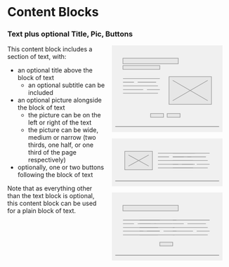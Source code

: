 
<style>
svg {
    fill: rgba(200,200,200, 0.25);
    stroke: #999;
    stroke-width: 0.3;
}
#sourcesvg {
    display: none;
}
#diag-bg {
    fill: rgba(255,255,255, 1);
    stroke: none;
}
svg.diag {
    /*transform: rotate(-3deg);*/
    float: right;
    clear: right;
    width: 18em;
    /*width: 240px;*/
    margin: 0 1em 1em; 
}
svg use.highlight {
    fill: #ff9;
    fill: rgba(255,255,153, 0.9);
    stroke: #333;
    stroke-width: 0.6;
}
</style>

<svg id="diags" version="1.1" xmlns="http://www.w3.org/2000/svg" xmlns:xlink="http://www.w3.org/1999/xlink">
    <defs>
        <symbol id="block-bg">
            <rect x="0" y="0" width="60" height="50" stroke="none" />
        </symbol>
        <symbol id="block-heading">
            <rect x="6" y="7" width="30" height="3" />
        </symbol>
        <symbol id="block-heading-and-sub">
            <rect x="6" y="7" width="30" height="3" />
            <rect x="6" y="11" width="20" height="2" />
        </symbol>
        <symbol id="block-text-med">
            <line x1="0" y1="1" x2="20" y2="1" />
            <line x1="0" y1="3" x2="6" y2="3" /><line x1="8" y1="3" x2="18" y2="3" />
            <line x1="0" y1="5" x2="19" y2="5" />
            <line x1="0" y1="7" x2="11" y2="7" /><line x1="13" y1="7" x2="20" y2="7" />
            <line x1="0" y1="9" x2="19" y2="9" />
        </symbol>
        <symbol id="block-pic-med">
            <rect x="1" y="1" width="23" height="15" />
            <line x1="3" y1="3" x2="22" y2="14" />
            <line x1="22" y1="3" x2="3" y2="14" />
        </symbol>
        <symbol id="block-pic-sml">
            <rect x="1" y="1" width="15" height="10" />
            <line x1="3" y1="3" x2="14" y2="9" />
            <line x1="14" y1="3" x2="3" y2="9" />
        </symbol>
        <symbol id="block-btn">
            <rect x="1" y="1" width="7" height="2" />
        </symbol>
        <symbol id="block-btns">
            <rect x="1" y="1" width="7" height="2" />
            <rect x="10" y="1" width="7" height="2" />
        </symbol>
        <symbol id="block-border">
            <rect x="2" y="1" width="56" height="0.1" />
        </symbol>
    </defs>
</svg>


# Content Blocks

### Text plus optional Title, Pic, Buttons

<svg class="diag" viewBox="0 0 60 47">
    <use xlink:href="#block-bg" x="0" y="0"></use>
    <use xlink:href="#block-heading-and-sub"></use>
    <use xlink:href="#block-text-med" x="6" y="17"></use>
    <use xlink:href="#block-pic-med" x="30" y="16"></use>
    <use xlink:href="#block-btns" x="20" y="36"></use>
    <use xlink:href="#block-border" x="0" y="43"></use>
</svg>
<svg class="diag" viewBox="0 0 60 26">
    <use xlink:href="#block-bg" x="0" y="0"></use>
    <use xlink:href="#block-text-med" x="25" y="7"></use>
    <use xlink:href="#block-text-med" x="33" y="7"></use>
    <use xlink:href="#block-pic-sml" x="6" y="6"></use>
    <use xlink:href="#block-border" x="0" y="22"></use>
</svg>
<svg class="diag" viewBox="0 0 60 37">
    <use xlink:href="#block-bg" x="0" y="0"></use>
    <use xlink:href="#block-heading"></use>
    <use xlink:href="#block-text-med" x="6" y="14"></use>
    <use xlink:href="#block-text-med" x="15" y="14"></use>
    <use xlink:href="#block-text-med" x="33" y="14"></use>
    <use xlink:href="#block-btn" x="25" y="26"></use>
    <use xlink:href="#block-border" x="0" y="33"></use>
</svg>

This content block includes a section of text, with:

- an optional title above the block of text
    - an optional subtitle can be included
- an optional picture alongside the block of text
    - the picture can be on the left or right of the text
    - the picture can be wide, medium or narrow (two thirds, one half, or one third of the page respectively)
- optionally, one or two buttons following the block of text

Note that as everything other than the text block is optional, this content block can be used for a plain block of text.

<!-- <svg class="diag"><use class="highlight" xlink:href="#block"></use></svg> -->


